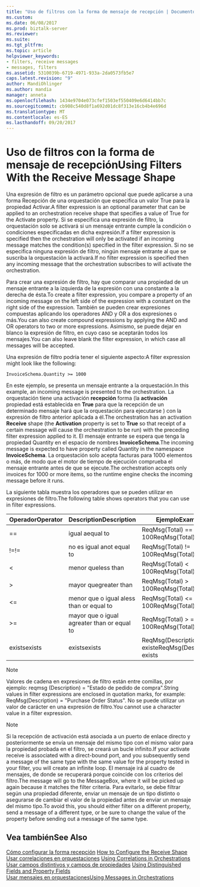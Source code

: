 ```yaml
---
title: "Uso de filtros con la forma de mensaje de recepción | Documentos de Microsoft"
ms.custom: 
ms.date: 06/08/2017
ms.prod: biztalk-server
ms.reviewer: 
ms.suite: 
ms.tgt_pltfrm: 
ms.topic: article
helpviewer_keywords:
- filters, receive messages
- messages, filters
ms.assetid: 5310039b-6719-4971-933a-2da0573fb5e7
caps.latest.revision: "9"
author: MandiOhlinger
ms.author: mandia
manager: anneta
ms.openlocfilehash: 1434e9704e073cfef1503ef550409e6d6414bb7c
ms.sourcegitcommit: cb908c540d8f1a692d01dc8f313e16cb4b4e696d
ms.translationtype: MT
ms.contentlocale: es-ES
ms.lasthandoff: 09/20/2017
---
```

# <a name="using-filters-with-the-receive-message-shape"></a><span data-ttu-id="1d0d4-102">Uso de filtros con la forma de mensaje de recepción</span><span class="sxs-lookup"><span data-stu-id="1d0d4-102">Using Filters With the Receive Message Shape</span></span>
<span data-ttu-id="1d0d4-103">Una expresión de filtro es un parámetro opcional que puede aplicarse a una forma Recepción de una orquestación que especifica un valor True para la propiedad Activar.</span><span class="sxs-lookup"><span data-stu-id="1d0d4-103">A filter expression is an optional parameter that can be applied to an orchestration receive shape that specifies a value of True for the Activate property.</span></span> <span data-ttu-id="1d0d4-104">Si se especifica una expresión de filtro, la orquestación solo se activará si un mensaje entrante cumple la condición o condiciones especificadas en dicha expresión.</span><span class="sxs-lookup"><span data-stu-id="1d0d4-104">If a filter expression is specified then the orchestration will only be activated if an incoming message matches the condition(s) specified in the filter expression.</span></span> <span data-ttu-id="1d0d4-105">Si no se especifica ninguna expresión de filtro, ningún mensaje entrante al que se suscriba la orquestación la activará.</span><span class="sxs-lookup"><span data-stu-id="1d0d4-105">If no filter expression is specified then any incoming message that the orchestration subscribes to will activate the orchestration.</span></span>  
  
 <span data-ttu-id="1d0d4-106">Para crear una expresión de filtro, hay que comparar una propiedad de un mensaje entrante a la izquierda de la expresión con una constante a la derecha de ésta.</span><span class="sxs-lookup"><span data-stu-id="1d0d4-106">To create a filter expression, you compare a property of an incoming message on the left side of the expression with a constant on the right side of the expression.</span></span> <span data-ttu-id="1d0d4-107">También se pueden crear expresiones compuestas aplicando los operadores AND y OR a dos expresiones o más.</span><span class="sxs-lookup"><span data-stu-id="1d0d4-107">You can also create compound expressions by applying the AND and OR operators to two or more expressions.</span></span> <span data-ttu-id="1d0d4-108">Asimismo, se puede dejar en blanco la expresión de filtro, en cuyo caso se aceptarán todos los mensajes.</span><span class="sxs-lookup"><span data-stu-id="1d0d4-108">You can also leave blank the filter expression, in which case all messages will be accepted.</span></span>  
  
 <span data-ttu-id="1d0d4-109">Una expresión de filtro podría tener el siguiente aspecto:</span><span class="sxs-lookup"><span data-stu-id="1d0d4-109">A filter expression might look like the following:</span></span>  
  
```  
InvoiceSchema.Quantity >= 1000  
```  
  
 <span data-ttu-id="1d0d4-110">En este ejemplo, se presenta un mensaje entrante a la orquestación.</span><span class="sxs-lookup"><span data-stu-id="1d0d4-110">In this example, an incoming message is presented to the orchestration.</span></span> <span data-ttu-id="1d0d4-111">La orquestación tiene una activación **recepción** forma (la **activación** propiedad está establecida en **True** para que la recepción de un determinado mensaje hará que la orquestación para ejecutarse ) con la expresión de filtro anterior aplicada a él.</span><span class="sxs-lookup"><span data-stu-id="1d0d4-111">The orchestration has an activation **Receive** shape (the **Activation** property is set to **True** so that receipt of a certain message will cause the orchestration to be run) with the preceding filter expression applied to it.</span></span> <span data-ttu-id="1d0d4-112">El mensaje entrante se espera que tenga la propiedad Quantity en el espacio de nombres **InvoiceSchema**.</span><span class="sxs-lookup"><span data-stu-id="1d0d4-112">The incoming message is expected to have property called Quantity in the namespace **InvoiceSchema**.</span></span> <span data-ttu-id="1d0d4-113">La orquestación solo acepta facturas para 1000 elementos o más, de modo que el motor de tiempo de ejecución comprueba el mensaje entrante antes de que se ejecute.</span><span class="sxs-lookup"><span data-stu-id="1d0d4-113">The orchestration accepts only invoices for 1000 or more items, so the runtime engine checks the incoming message before it runs.</span></span>  
  
 <span data-ttu-id="1d0d4-114">La siguiente tabla muestra los operadores que se pueden utilizar en expresiones de filtro.</span><span class="sxs-lookup"><span data-stu-id="1d0d4-114">The following table shows operators that you can use in filter expressions.</span></span>  
  
|<span data-ttu-id="1d0d4-115">Operador</span><span class="sxs-lookup"><span data-stu-id="1d0d4-115">Operator</span></span>|<span data-ttu-id="1d0d4-116">Description</span><span class="sxs-lookup"><span data-stu-id="1d0d4-116">Description</span></span>|<span data-ttu-id="1d0d4-117">Ejemplo</span><span class="sxs-lookup"><span data-stu-id="1d0d4-117">Example</span></span>|  
|--------------|-----------------|-------------|  
|==|<span data-ttu-id="1d0d4-118">igual a</span><span class="sxs-lookup"><span data-stu-id="1d0d4-118">equal to</span></span>|<span data-ttu-id="1d0d4-119">ReqMsg(Total) == 100</span><span class="sxs-lookup"><span data-stu-id="1d0d4-119">ReqMsg(Total) == 100</span></span>|  
|<span data-ttu-id="1d0d4-120">!=</span><span class="sxs-lookup"><span data-stu-id="1d0d4-120">!=</span></span>|<span data-ttu-id="1d0d4-121">no es igual a</span><span class="sxs-lookup"><span data-stu-id="1d0d4-121">not equal to</span></span>|<span data-ttu-id="1d0d4-122">ReqMsg(Total) != 100</span><span class="sxs-lookup"><span data-stu-id="1d0d4-122">ReqMsg(Total) != 100</span></span>|  
|<|<span data-ttu-id="1d0d4-123">menor que</span><span class="sxs-lookup"><span data-stu-id="1d0d4-123">less than</span></span>|<span data-ttu-id="1d0d4-124">ReqMsg(Total) \< 100</span><span class="sxs-lookup"><span data-stu-id="1d0d4-124">ReqMsg(Total) \< 100</span></span>|  
|>|<span data-ttu-id="1d0d4-125">mayor que</span><span class="sxs-lookup"><span data-stu-id="1d0d4-125">greater than</span></span>|<span data-ttu-id="1d0d4-126">ReqMsg(Total) > 100</span><span class="sxs-lookup"><span data-stu-id="1d0d4-126">ReqMsg(Total) > 100</span></span>|  
|<=|<span data-ttu-id="1d0d4-127">menor que o igual a</span><span class="sxs-lookup"><span data-stu-id="1d0d4-127">less than or equal to</span></span>|<span data-ttu-id="1d0d4-128">ReqMsg(Total) \<= 100</span><span class="sxs-lookup"><span data-stu-id="1d0d4-128">ReqMsg(Total) \<= 100</span></span>|  
|>=|<span data-ttu-id="1d0d4-129">mayor que o igual a</span><span class="sxs-lookup"><span data-stu-id="1d0d4-129">greater than or equal to</span></span>|<span data-ttu-id="1d0d4-130">ReqMsg(Total) > = 100</span><span class="sxs-lookup"><span data-stu-id="1d0d4-130">ReqMsg(Total) >= 100</span></span>|  
|<span data-ttu-id="1d0d4-131">exists</span><span class="sxs-lookup"><span data-stu-id="1d0d4-131">exists</span></span>|<span data-ttu-id="1d0d4-132">exists</span><span class="sxs-lookup"><span data-stu-id="1d0d4-132">exists</span></span>|<span data-ttu-id="1d0d4-133">ReqMsg(Description) existe</span><span class="sxs-lookup"><span data-stu-id="1d0d4-133">ReqMsg(Description) exists</span></span>|  
  
> [!NOTE]
>  <span data-ttu-id="1d0d4-134">Valores de cadena en expresiones de filtro están entre comillas, por ejemplo: reqmsg (Description) = "Estado de pedido de compra".</span><span class="sxs-lookup"><span data-stu-id="1d0d4-134">String values in filter expressions are enclosed in quotation marks, for example: ReqMsg(Description) = "Purchase Order Status".</span></span> <span data-ttu-id="1d0d4-135">No se puede utilizar un valor de carácter en una expresión de filtro.</span><span class="sxs-lookup"><span data-stu-id="1d0d4-135">You cannot use a character value in a filter expression.</span></span>  
  
> [!NOTE]
>  <span data-ttu-id="1d0d4-136">Si la recepción de activación está asociada a un puerto de enlace directo y posteriormente se envía un mensaje del mismo tipo con el mismo valor para la propiedad probada en el filtro, se creará un bucle infinito.</span><span class="sxs-lookup"><span data-stu-id="1d0d4-136">If your activate receive is associated with a direct-bound port, and you subsequently send a message of the same type with the same value for the property tested in your filter, you will create an infinite loop.</span></span> <span data-ttu-id="1d0d4-137">El mensaje irá al cuadro de mensajes, de donde se recuperará porque coincide con los criterios del filtro.</span><span class="sxs-lookup"><span data-stu-id="1d0d4-137">The message will go to the MessageBox, where it will be picked up again because it matches the filter criteria.</span></span> <span data-ttu-id="1d0d4-138">Para evitarlo, se debe filtrar según una propiedad diferente, enviar un mensaje de un tipo distinto o asegurarse de cambiar el valor de la propiedad antes de enviar un mensaje del mismo tipo.</span><span class="sxs-lookup"><span data-stu-id="1d0d4-138">To avoid this, you should either filter on a different property, send a message of a different type, or be sure to change the value of the property before sending out a message of the same type.</span></span>  
  
## <a name="see-also"></a><span data-ttu-id="1d0d4-139">Vea también</span><span class="sxs-lookup"><span data-stu-id="1d0d4-139">See Also</span></span>  
 <span data-ttu-id="1d0d4-140">[Cómo configurar la forma recepción](../core/how-to-configure-the-receive-shape.md) </span><span class="sxs-lookup"><span data-stu-id="1d0d4-140">[How to Configure the Receive Shape](../core/how-to-configure-the-receive-shape.md) </span></span>  
 <span data-ttu-id="1d0d4-141">[Usar correlaciones en orquestaciones](../core/using-correlations-in-orchestrations.md) </span><span class="sxs-lookup"><span data-stu-id="1d0d4-141">[Using Correlations in Orchestrations](../core/using-correlations-in-orchestrations.md) </span></span>  
 <span data-ttu-id="1d0d4-142">[Usar campos distintivos y campos de propiedades](../core/using-distinguished-fields-and-property-fields.md) </span><span class="sxs-lookup"><span data-stu-id="1d0d4-142">[Using Distinguished Fields and Property Fields](../core/using-distinguished-fields-and-property-fields.md) </span></span>  
 [<span data-ttu-id="1d0d4-143">Usar mensajes en orquestaciones</span><span class="sxs-lookup"><span data-stu-id="1d0d4-143">Using Messages in Orchestrations</span></span>](../core/using-messages-in-orchestrations.md)